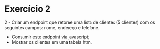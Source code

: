 # Exercício 2

2 - Criar um endpoint que retorne uma lista de clientes (5 clientes) com os seguintes campos: 
nome, endereço e telefone. 
- Consumir este endpoint via javascript; 
- Mostrar os clientes em uma tabela html. 

